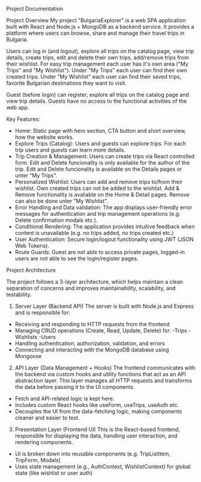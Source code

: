 Project Documentation

Project Overview
My project "BulgariaExplorer" is a web SPA application built with React and Node.js + MongoDB as a backend service. It provides a platform where users can browse, share and manage their travel trips in Bulgaria. 

Users can log in (and logout), explore all trips on the catalog page, view trip details, create trips, edit and delete their own trips, add/remove trips from their wishlist. For easy trip management each user has it's own area ("My Trips" and "My Wishlist"). Under "My Trips" each user can find their own created trips. Under "My Wishlist" each user can find their saved trips, favorite Bulgarian destinations they want to visit.

Guest (before login) can register, explore all trips on the catalog page and view trip details. Guests have no access to the functional activities of the web app.

Key Features:
- Home: Static page with hero  section, CTA button and short overview, how the website works.
- Explore Trips (Catalog): Users and guests can explore trips. For each trip users and guests can learn more details.
- Trip Creation & Management: Users can create trips via React controlled form. Edit and Delete funcionality is only available for the
author of the trip. Edit and Delete funcionality is available on the Details pages or unter "My Trips".
- Personalized Wishlist: Users can add and remove trips to/from their wishlist. Own created trips can not be added to the wishlist. Add &   Remove functionality is avaliable on the Home & Detail pages. Remove can also be done unter "My Wishlist".
- Error Handling and Data validation: The app displays user-friendly error messages for authentication and trip management operations (e.g. Delete confirmation modals etc.).
- Conditional Rendering: The application provides intuitive feedback when content is unavailable (e.g. no trips added, no trips created etc.)
- User Authentication: Secure login/logout functionality using JWT (JSON Web Tokens).
- Route Guards: Guest are not able to access private pages, logged-in users are not able to see the login/register pages.


Project Architecture

The project follows a 3-layer architecture, which helps maintain a clean separation of concerns and improves maintainability, scalability, and testability.
1. Server Layer (Backend API)
The server is built with Node.js and Express and is responsible for:
- Receiving and responding to HTTP requests from the frontend
- Managing CRUD operations (Create, Read, Update, Delete) for:
    -Trips
    -Wishlists
    -Users
- Handling authentication, authorization, validation, and errors
- Connecting and interacting with the MongoDB database using Mongoose
2. API Layer (Data Management + Hooks)
The frontend communicates with the backend via custom hooks and utility functions that act as an API abstraction layer. This layer manages all HTTP requests and transforms the data before passing it to the UI components.
- Fetch and API-related logic is kept here.
- Includes custom React hooks like useForm, useTrips, useAuth etc.
- Decouples the UI from the data-fetching logic, making components cleaner and easier to test.
3. Presentation Layer (Frontend UI)
This is the React-based frontend, responsible for displaying the data, handling user interaction, and rendering components.
- UI is broken down into reusable components (e.g. TripListItem, TripForm, Modals)
- Uses state management (e.g., AuthContext, WishlistContext) for global state (like wishlist or user auth)